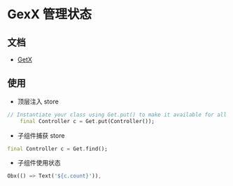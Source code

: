 # GexX 管理状态

## 文档

- [GetX](https://pub.dev/packages/getx)

## 使用

- 顶层注入 store

```dart
// Instantiate your class using Get.put() to make it available for all "child" routes there.
    final Controller c = Get.put(Controller());
```

- 子组件捕获 store

```dart
final Controller c = Get.find();
```

- 子组件使用状态

```dart
Obx(() => Text('${c.count}')),
```
